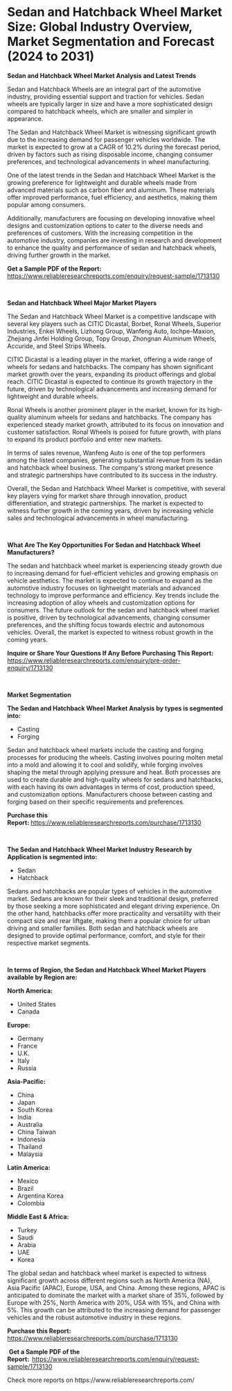 <p><h1>Sedan and Hatchback Wheel Market Size: Global Industry Overview, Market Segmentation and Forecast (2024 to 2031)</h1></p><p><strong>Sedan and Hatchback Wheel Market Analysis and Latest Trends</strong></p>
<p><p>Sedan and Hatchback Wheels are an integral part of the automotive industry, providing essential support and traction for vehicles. Sedan wheels are typically larger in size and have a more sophisticated design compared to hatchback wheels, which are smaller and simpler in appearance.</p><p>The Sedan and Hatchback Wheel Market is witnessing significant growth due to the increasing demand for passenger vehicles worldwide. The market is expected to grow at a CAGR of 10.2% during the forecast period, driven by factors such as rising disposable income, changing consumer preferences, and technological advancements in wheel manufacturing.</p><p>One of the latest trends in the Sedan and Hatchback Wheel Market is the growing preference for lightweight and durable wheels made from advanced materials such as carbon fiber and aluminum. These materials offer improved performance, fuel efficiency, and aesthetics, making them popular among consumers.</p><p>Additionally, manufacturers are focusing on developing innovative wheel designs and customization options to cater to the diverse needs and preferences of customers. With the increasing competition in the automotive industry, companies are investing in research and development to enhance the quality and performance of sedan and hatchback wheels, driving further growth in the market.</p></p>
<p><strong>Get a Sample PDF of the Report:&nbsp;</strong> <a href="https://www.reliableresearchreports.com/enquiry/request-sample/1713130">https://www.reliableresearchreports.com/enquiry/request-sample/1713130</a></p>
<p>&nbsp;</p>
<p><strong>Sedan and Hatchback Wheel Major Market Players</strong></p>
<p><p>The Sedan and Hatchback Wheel Market is a competitive landscape with several key players such as CITIC Dicastal, Borbet, Ronal Wheels, Superior Industries, Enkei Wheels, Lizhong Group, Wanfeng Auto, Iochpe-Maxion, Zhejiang Jinfei Holding Group, Topy Group, Zhongnan Aluminum Wheels, Accuride, and Steel Strips Wheels.</p><p>CITIC Dicastal is a leading player in the market, offering a wide range of wheels for sedans and hatchbacks. The company has shown significant market growth over the years, expanding its product offerings and global reach. CITIC Dicastal is expected to continue its growth trajectory in the future, driven by technological advancements and increasing demand for lightweight and durable wheels.</p><p>Ronal Wheels is another prominent player in the market, known for its high-quality aluminum wheels for sedans and hatchbacks. The company has experienced steady market growth, attributed to its focus on innovation and customer satisfaction. Ronal Wheels is poised for future growth, with plans to expand its product portfolio and enter new markets.</p><p>In terms of sales revenue, Wanfeng Auto is one of the top performers among the listed companies, generating substantial revenue from its sedan and hatchback wheel business. The company's strong market presence and strategic partnerships have contributed to its success in the industry.</p><p>Overall, the Sedan and Hatchback Wheel Market is competitive, with several key players vying for market share through innovation, product differentiation, and strategic partnerships. The market is expected to witness further growth in the coming years, driven by increasing vehicle sales and technological advancements in wheel manufacturing.</p></p>
<p>&nbsp;</p>
<p><strong>What Are The Key Opportunities For Sedan and Hatchback Wheel Manufacturers?</strong></p>
<p><p>The sedan and hatchback wheel market is experiencing steady growth due to increasing demand for fuel-efficient vehicles and growing emphasis on vehicle aesthetics. The market is expected to continue to expand as the automotive industry focuses on lightweight materials and advanced technology to improve performance and efficiency. Key trends include the increasing adoption of alloy wheels and customization options for consumers. The future outlook for the sedan and hatchback wheel market is positive, driven by technological advancements, changing consumer preferences, and the shifting focus towards electric and autonomous vehicles. Overall, the market is expected to witness robust growth in the coming years.</p></p>
<p><strong>Inquire or Share Your Questions If Any Before Purchasing This Report:</strong> <a href="https://www.reliableresearchreports.com/enquiry/pre-order-enquiry/1713130">https://www.reliableresearchreports.com/enquiry/pre-order-enquiry/1713130</a></p>
<p>&nbsp;</p>
<p><strong>Market Segmentation</strong></p>
<p><strong>The Sedan and Hatchback Wheel Market Analysis by types is segmented into:</strong></p>
<p><ul><li>Casting</li><li>Forging</li></ul></p>
<p><p>Sedan and hatchback wheel markets include the casting and forging processes for producing the wheels. Casting involves pouring molten metal into a mold and allowing it to cool and solidify, while forging involves shaping the metal through applying pressure and heat. Both processes are used to create durable and high-quality wheels for sedans and hatchbacks, with each having its own advantages in terms of cost, production speed, and customization options. Manufacturers choose between casting and forging based on their specific requirements and preferences.</p></p>
<p><strong>Purchase this Report:&nbsp;</strong><a href="https://www.reliableresearchreports.com/purchase/1713130">https://www.reliableresearchreports.com/purchase/1713130</a></p>
<p>&nbsp;</p>
<p><strong>The Sedan and Hatchback Wheel Market Industry Research by Application is segmented into:</strong></p>
<p><ul><li>Sedan</li><li>Hatchback</li></ul></p>
<p><p>Sedans and hatchbacks are popular types of vehicles in the automotive market. Sedans are known for their sleek and traditional design, preferred by those seeking a more sophisticated and elegant driving experience. On the other hand, hatchbacks offer more practicality and versatility with their compact size and rear liftgate, making them a popular choice for urban driving and smaller families. Both sedan and hatchback wheels are designed to provide optimal performance, comfort, and style for their respective market segments.</p></p>
<p>&nbsp;</p>
<p><strong>In terms of Region, the Sedan and Hatchback Wheel Market Players available by Region are:</strong></p>
<p>
    <p> <strong> North America: </strong>
        <ul>
            <li>United States</li>
            <li>Canada</li>
        </ul>
        </p> 
    <p> <strong> Europe: </strong>
        <ul>
            <li>Germany</li>
            <li>France</li>
            <li>U.K.</li>
            <li>Italy</li>
            <li>Russia</li>
        </ul>
        </p> 
    <p> <strong> Asia-Pacific: </strong>
        <ul>
            <li>China</li>
            <li>Japan</li>
            <li>South Korea</li>
            <li>India</li>
            <li>Australia</li>
            <li>China Taiwan</li>
            <li>Indonesia</li>
            <li>Thailand</li>
            <li>Malaysia</li>
        </ul>
        </p> 
    <p> <strong> Latin America: </strong>
        <ul>
            <li>Mexico</li>
            <li>Brazil</li>
            <li>Argentina Korea</li>
            <li>Colombia</li>
        </ul>
        </p> 
    <p> <strong> Middle East & Africa: </strong>
        <ul>
            <li>Turkey</li>
            <li>Saudi</li>
            <li>Arabia</li>
            <li>UAE</li>
            <li>Korea</li>
        </ul>
    </p>
    </p>
<p><p>The global sedan and hatchback wheel market is expected to witness significant growth across different regions such as North America (NA), Asia Pacific (APAC), Europe, USA, and China. Among these regions, APAC is anticipated to dominate the market with a market share of 35%, followed by Europe with 25%, North America with 20%, USA with 15%, and China with 5%. This growth can be attributed to the increasing demand for passenger vehicles and the robust automotive industry in these regions.</p></p>
<p><strong>Purchase this Report: </strong><a href="https://www.reliableresearchreports.com/purchase/1713130">https://www.reliableresearchreports.com/purchase/1713130</a></p>
<p>&nbsp;<strong>Get a Sample PDF of the Report:&nbsp;&nbsp;</strong><a href="https://www.reliableresearchreports.com/enquiry/request-sample/1713130">https://www.reliableresearchreports.com/enquiry/request-sample/1713130</a></p>
<p><strong></strong></p>
<p>Check more reports on https://www.reliableresearchreports.com/</p>